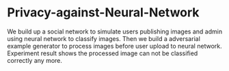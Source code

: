 # Privacy-against-Neural-Network
We build up a social network to simulate users publishing images and admin using neural network to classify images. Then we build a adversarial example generator to process  images before user upload to neural network. Experiment result shows the processed image can not be classified correctly any more.

